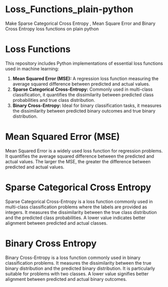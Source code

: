 # Loss_Functions_plain-python

Make Sparse Categorical Cross Entropy , Mean Square Error and Binary Cross Entropy loss functions on plain python

# Loss Functions

This repository includes Python implementations of essential loss functions used in machine learning:

1. **Mean Squared Error (MSE):** A regression loss function measuring the average squared difference between predicted and actual values.
2. **Sparse Categorical Cross-Entropy:** Commonly used in multi-class classification, it quantifies the dissimilarity between predicted class probabilities and true class distribution.
3. **Binary Cross-Entropy:** Ideal for binary classification tasks, it measures the dissimilarity between predicted binary outcomes and true binary distribution.

# Mean Squared Error (MSE)
Mean Squared Error is a widely used loss function for regression problems. It quantifies the average squared difference between the predicted and actual values. The larger the MSE, the greater the difference between predicted and actual values.

# Sparse Categorical Cross Entropy
Sparse Categorical Cross-Entropy is a loss function commonly used in multi-class classification problems where the labels are provided as integers. It measures the dissimilarity between the true class distribution and the predicted class probabilities. A lower value indicates better alignment between predicted and actual classes.

# Binary Cross Entropy
Binary Cross-Entropy is a loss function commonly used in binary classification problems. It measures the dissimilarity between the true binary distribution and the predicted binary distribution. It is particularly suitable for problems with two classes. A lower value signifies better alignment between predicted and actual binary outcomes.
